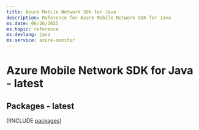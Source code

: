 ```yaml
---
title: Azure Mobile Network SDK for Java
description: Reference for Azure Mobile Network SDK for Java
ms.date: 06/26/2025
ms.topic: reference
ms.devlang: java
ms.service: azure-monitor
---
```

# Azure Mobile Network SDK for Java - latest
## Packages - latest
[!INCLUDE [packages](mobile-network-index.md)]